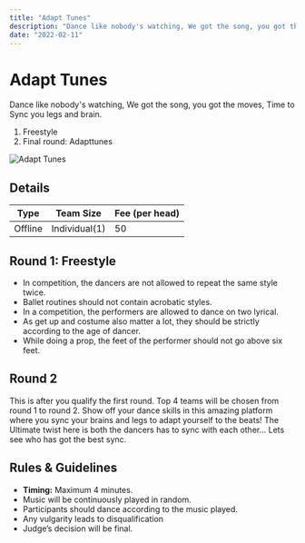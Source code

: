 ```yaml
---
title: "Adapt Tunes"
description: "‌Dance like nobody's watching, ‌We got the song, you got the moves, time to sync you legs and brain."
date: "2022-02-11"
---
```


# Adapt Tunes

‌Dance like nobody's watching, ‌We got the song, you got the moves,
Time to Sync you legs and brain.

1. Freestyle
2. Final round: Adapttunes

<img src="/posters/25.png" alt="Adapt Tunes" class="w-full  object-cover" />

## Details

| Type    | Team Size     | Fee (per head) |
| ------- | ------------- | -------------- |
| Offline | Individual(1) | 50             |

## Round 1: Freestyle

-   In competition, the dancers are not allowed to repeat the same style twice.
-   Ballet routines should not contain acrobatic styles.
-   In a competition, the performers are allowed to dance on two lyrical.
-   As get up and costume also matter a lot, they should be strictly according to the age of dancer.
-   While doing a prop, the feet of the performer should not go above six feet.

## Round 2

This is after you qualify the first round. Top 4 teams will be chosen from round 1 to round 2.
Show off your dance skills in this amazing platform where you sync your brains and legs to adapt yourself to the beats!
The Ultimate twist here is both the dancers has to sync with each other... Lets see who has got the best sync.

## Rules & Guidelines

-   **Timing:** Maximum 4 minutes.
-   Music will be continuously played in random.
-   Participants should dance according to the music played.
-   Any vulgarity leads to disqualification
-   Judge’s decision will be final.

